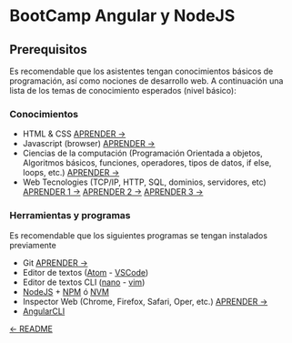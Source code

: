 # BootCamp Angular y NodeJS

## Prerequisitos

Es recomendable que los asistentes tengan conocimientos básicos de programación, así como nociones de desarrollo web. A continuación una lista de los temas de conocimiento esperados (nivel básico):

### Conocimientos

* HTML & CSS [APRENDER ->](https://www.w3schools.com)
* Javascript (browser) [APRENDER ->](https://www.w3schools.com/js/default.asp)
* Ciencias de la computación (Programación Orientada a objetos, Algoritmos básicos, funciones, operadores, tipos de datos, if else, loops, etc.)
[APRENDER ->](https://www.tutorialspoint.com/computer_programming/computer_programming_basics)
* Web Tecnologies (TCP/IP, HTTP, SQL, dominios, servidores, etc)
[APRENDER 1 ->](https://www.tutorialspoint.com/web_developers_guide/web_basic_concepts.htm)
[APRENDER 2 ->](https://www.tutorialspoint.com/website_development/index.htm)
[APRENDER 3 ->](https://www.tutorialspoint.com/academic_tutorials.htm)

### Herramientas y programas

 Es recomendable que los siguientes programas se tengan instalados previamente

* Git [APRENDER ->](https://www.tutorialspoint.com//git/index.htm)
* Editor de textos ([Atom](https://atom.io) - [VSCode](https://code.visualstudio.com))
* Editor de textos CLI ([nano](https://www.howtogeek.com/howto/42980/the-beginners-guide-to-nano-the-linux-command-line-text-editor/) - [vim](https://www.openvim.com))
* [NodeJS](https://nodejs.org/en/) + [NPM](https://www.npmjs.com/get-npm) ó [NVM](https://github.com/nvm-sh/nvm)
* Inspector Web (Chrome, Firefox, Safari, Oper, etc.) [APRENDER ->](https://developer.mozilla.org/es/docs/Tools/Page_Inspector)
* [AngularCLI](https://angular.io/guide/setup-local#step-1-install-the-angular-cli)

[<- README](../README.md)
